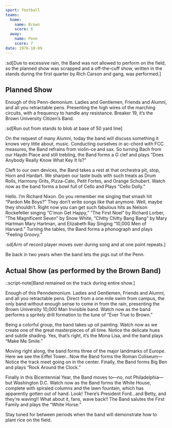 ```yaml
---
sport: football
teams:
  home:
    name: Brown
    score: 6
  away:
    name: Penn
    score: 7
date: 1976-10-09
---
```


:sd[Due to excessive rain, the Band was not allowed to perform on the field, so the planned show was scrapped and a off-the-cuff show, written in the stands during the first quarter by Rich Carson and gang, was performed.]

## Planned Show

Enough of this Penn-demonium. Ladies and Gentlemen, Friends and Alumni, and all you retractable pens. Presenting the high wires of the marching circuits, with a frequency to handle any resistance. Breaker 19, it’s the Brown University Citizen’s Band.

:sd[Run out from stands to blob at base of 50 yard line]

On the request of many Alumni, today the band will discuss something it knows very little about, music. Conducting ourselves in ac-chord with FCC measures, the Band refrains from violin-ce and sax. So turning Bach from our Haydn Place and still trebling, the Band forms a G clef and plays “Does Anybody Really Know What Key It Is?”

Cleft to our own devices, the Band takes a rest at that orchestra pit, stop, Horn and Hardart. We sharpen our taste buds with such treats as Drum Rolls, Harmony Grits, Pizza-Cato, Petit Fortes, and Orange Schubert. Watch now as the band forms a bowl full of Cello and Plays “Cello Dolly.”

Hello. I’m Richard Nixon. Do you remember me singing that smash hit “Pardon Me Boys?” They don’t write songs like that anymore. Well, maybe they shouldn’t. Right now you can get such fabulous hits as Nelson Rockefeller singing “C’mon Get Happy,” “The First Noel” by Richard Lorber, “The Magnificent Seven” by Snow White, “Chitty Chitty Bang Bang” by Mary Hartman Mary Hartman, and Elizabeth Ray Singing “10,000 Men of Harvard.” Turning the tables, the Band forms a phonograph and plays “Feeling Groovy.”

:sd[Arm of record player moves over during song and at one point repeats.]

Be back in two years when the band lets the pigs out of the Penn.

## Actual Show (as performed by the Brown Band)

::script-note[Band remained on the track during entire show.]

Enough of this Penndemonium. Ladies and Gentlemen, Friends and Alumni, and all you retractable pens. Direct from a one mile swim from campus, the only band without enough sense to come in from the rain, presenting the Brown University 10,000 Man Invisible band. Watch now as the band performs a spritely drill formation to the tune of “Ever True to Brown.”

Being a colorful group, the band takes up oil painting. Watch now as we create one of the great masterpieces of all time. Notice the delicate hues and subtle shading. Yes, that’s right, it’s the Mona Lisa, and the band plays “Make Me Smile.”

Moving right along, the band forms three of the major landmarks of Europe. Here we see the Eiffel Tower…Now the Band forms the Roman Coliseum—Notice the track meet going on in the center. Finally, the Band forms Big Ben and plays “Rock Around the Clock.”

Finally in this Bicentennial Year, the Band moves to—no, not Philadelphia—but Washington D.C. Watch now as the Band forms the White House, complete with spiraled columns and the lawn fountain, which has apparently gotten out of hand. Look! There’s President Ford…and Betty, and they’re waving!! What about it, fans, wave back!! The Band salutes the First Family and plays the “White Horse.”

Stay tuned for between periods when the band will demonstrate how to plant rice on the field.
